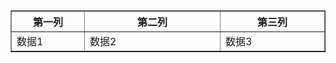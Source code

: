 <style>
  .column1 { width: 100px; }
  .column2 { width: 200px; }
  .column3 { width: 150px; }
</style>

<table border="1">
  <tr>
    <th class="column1">第一列</th>
    <th class="column2">第二列</th>
    <th class="column3">第三列</th>
  </tr>
  <tr>
    <td class="column1">数据1</td>
    <td class="column2">数据2</td>
    <td class="column3">数据3</td>
  </tr>
</table>
